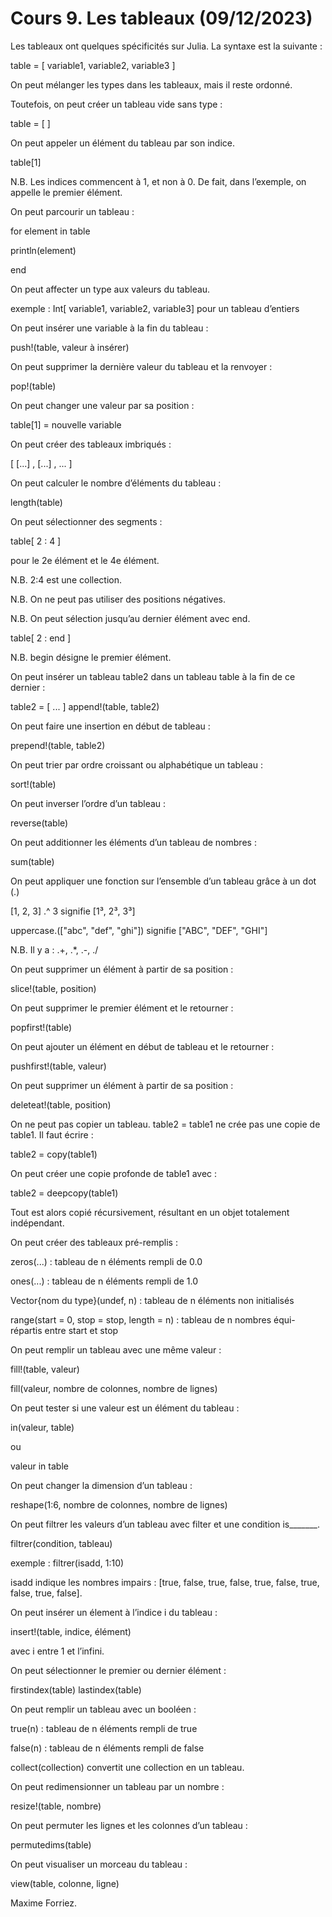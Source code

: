# Cours 9. Les tableaux (09/12/2023)

Les tableaux ont quelques spécificités sur Julia. La syntaxe est la suivante :

table = [ variable1, variable2, variable3 ]

On peut mélanger les types dans les tableaux, mais il reste ordonné.

Toutefois, on peut créer un tableau vide sans type :

table = [ ]

On peut appeler un élément du tableau par son indice.

table[1]

N.B. Les indices commencent à 1, et non à 0. De fait, dans l’exemple, on appelle le premier élément.

On peut parcourir un tableau :

for element in table

println(element)

end

On peut affecter un type aux valeurs du tableau.

exemple : Int[ variable1, variable2, variable3] pour un tableau d’entiers

On peut insérer une variable à la fin du tableau :

push!(table, valeur à insérer)

On peut supprimer la dernière valeur du tableau et la renvoyer :

pop!(table)

On peut changer une valeur par sa position :

table[1] = nouvelle variable

On peut créer des tableaux imbriqués :

[ [...] , [...] , ... ]

On peut calculer le nombre d’éléments du tableau :

length(table)

On peut sélectionner des segments :

table[ 2 : 4 ]

pour le 2e élément et le 4e élément.

N.B. 2:4 est une collection.

N.B. On ne peut pas utiliser des positions négatives.

N.B. On peut sélection jusqu’au dernier élément avec end.

table[ 2 : end ]

N.B. begin désigne le premier élément.

On peut insérer un tableau table2 dans un tableau table à la fin de ce dernier :

table2 = [ ... ] append!(table, table2)

On peut faire une insertion en début de tableau :

prepend!(table, table2)

On peut trier par ordre croissant ou alphabétique un tableau :

sort!(table)

On peut inverser l’ordre d’un tableau :

reverse(table)

On peut additionner les éléments d’un tableau de nombres :

sum(table)

On peut appliquer une fonction sur l’ensemble d’un tableau grâce à un dot (.)

[1, 2, 3] .^ 3 signifie [1³, 2³, 3³]

uppercase.(["abc", "def", "ghi"]) signifie ["ABC", "DEF", "GHI"]

N.B. Il y a : .+, .*, .-, ./

On peut supprimer un élément à partir de sa position :

slice!(table, position)

On peut supprimer le premier élément et le retourner :

popfirst!(table)

On peut ajouter un élément en début de tableau et le retourner :

pushfirst!(table, valeur)

On peut supprimer un élément à partir de sa position :

deleteat!(table, position)

On ne peut pas copier un tableau. table2 = table1 ne crée pas une copie de table1. Il faut écrire :

table2 = copy(table1)

On peut créer une copie profonde de table1 avec :

table2 = deepcopy(table1)

Tout est alors copié récursivement, résultant en un objet totalement indépendant.

On peut créer des tableaux pré-remplis :

zeros(...) : tableau de n éléments rempli de 0.0

ones(...) : tableau de n éléments rempli de 1.0

Vector{nom du type}(undef, n) : tableau de n éléments non initialisés

range(start = 0, stop = stop, length = n) : tableau de n nombres équi-répartis entre start et stop

On peut remplir un tableau avec une même valeur :

fill!(table, valeur)

fill(valeur, nombre de colonnes, nombre de lignes)

On peut tester si une valeur est un élément du tableau :

in(valeur, table)

ou

valeur in table

On peut changer la dimension d’un tableau :

reshape(1:6, nombre de colonnes, nombre de lignes)

On peut filtrer les valeurs d’un tableau avec filter et une condition is_______.

filtrer(condition, tableau)

exemple : filtrer(isadd, 1:10)

isadd indique les nombres impairs : [true, false, true, false, true, false, true, false, true, false].

On peut insérer un élement à l’indice i du tableau :

insert!(table, indice, élément)

avec i entre 1 et l’infini.

On peut sélectionner le premier ou dernier élément :

firstindex(table) lastindex(table)

On peut remplir un tableau avec un booléen :

true(n) : tableau de n éléments rempli de true

false(n) : tableau de n éléments rempli de false

collect(collection) convertit une collection en un tableau.

On peut redimensionner un tableau par un nombre :

resize!(table, nombre)

On peut permuter les lignes et les colonnes d’un tableau :

permutedims(table)

On peut visualiser un morceau du tableau :

view(table, colonne, ligne)

Maxime Forriez.